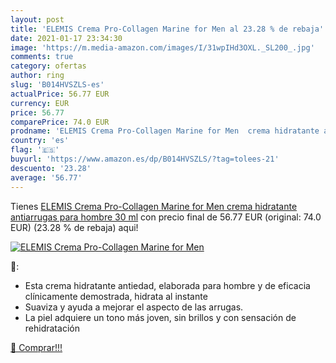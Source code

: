 ```yaml
---
layout: post
title: 'ELEMIS Crema Pro-Collagen Marine for Men al 23.28 % de rebaja'
date: 2021-01-17 23:34:30
image: 'https://m.media-amazon.com/images/I/31wpIHd3OXL._SL200_.jpg'
comments: true
category: ofertas
author: ring
slug: 'B014HVSZLS-es'
actualPrice: 56.77 EUR
currency: EUR
price: 56.77
comparePrice: 74.0 EUR
prodname: 'ELEMIS Crema Pro-Collagen Marine for Men  crema hidratante antiarrugas para hombre 30 ml'
country: 'es'
flag: '🇪🇸'
buyurl: 'https://www.amazon.es/dp/B014HVSZLS/?tag=tolees-21'
descuento: '23.28'
average: '56.77'
---
```


Tienes [ELEMIS Crema Pro-Collagen Marine for Men  crema hidratante antiarrugas para hombre 30 ml](https://www.amazon.es/dp/B014HVSZLS/?tag=tolees-21) con precio final de  56.77 EUR (original: 74.0 EUR) (23.28 %  de rebaja) aqui!

[![ELEMIS Crema Pro-Collagen Marine for Men](https://m.media-amazon.com/images/I/31wpIHd3OXL._SL200_.jpg)](https://www.amazon.es/dp/B014HVSZLS/?tag=tolees-21)

🔎:

- Esta crema hidratante antiedad, elaborada para hombre y de eficacia clínicamente demostrada, hidrata al instante
- Suaviza y ayuda a mejorar el aspecto de las arrugas.
- La piel adquiere un tono más joven, sin brillos y con sensación de rehidratación

[🛒 Comprar!!!](https://www.amazon.es/dp/B014HVSZLS/?tag=tolees-21)
